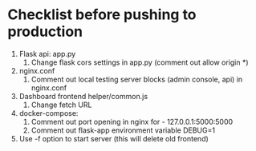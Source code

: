 # Checklist before pushing to production 

1. Flask api: app.py
   1. Change flask cors settings in app.py (comment out allow origin *)
2. nginx.conf 
   1. Comment out local testing server blocks (admin console, api) in nginx.conf
3. Dashboard frontend helper/common.js 
   1. Change fetch URL
4. docker-compose:
   1. Comment out port opening in nginx for - 127.0.0.1:5000:5000
   2. Comment out flask-app environment variable DEBUG=1 
5. Use -f option to start server (this will delete old frontend)
